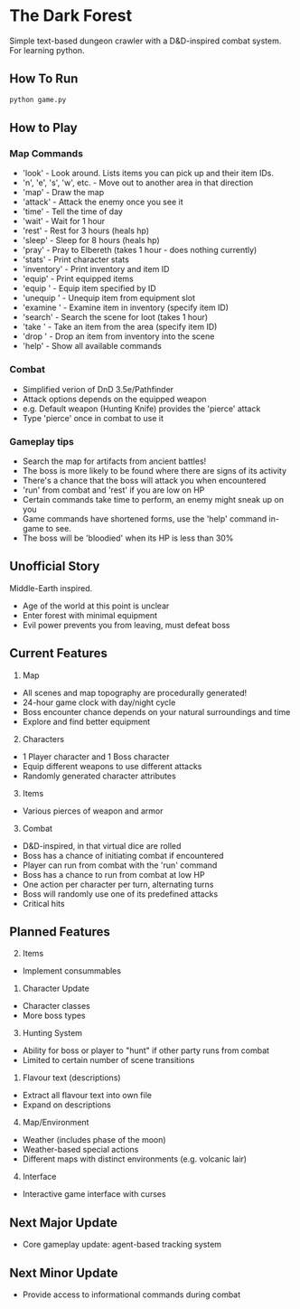 # The Dark Forest
Simple text-based dungeon crawler with a D&D-inspired combat system. 
For learning python.

## How To Run
```bash
python game.py
```

## How to Play
### Map Commands
  * 'look' - Look around. Lists items you can pick up and their item IDs.
  * 'n', 'e', 's', 'w', etc. - Move out to another area in that direction
  * 'map' - Draw the map
  * 'attack' - Attack the enemy once you see it
  * 'time' - Tell the time of day
  * 'wait' - Wait for 1 hour
  * 'rest' - Rest for 3 hours (heals hp)
  * 'sleep' - Sleep for 8 hours (heals hp)
  * 'pray' - Pray to Elbereth (takes 1 hour - does nothing currently)
  * 'stats' - Print character stats
  * 'inventory' - Print inventory and item ID
  * 'equip' - Print equipped items
  * 'equip <item ID>' - Equip item specified by ID
  * 'unequip <slot>' - Unequip item from equipment slot
  * 'examine <item ID>' - Examine item in inventory (specify item ID)
  * 'search' - Search the scene for loot (takes 1 hour)
  * 'take <item ID>' - Take an item from the area (specify item ID)
  * 'drop <item ID>' - Drop an item from inventory into the scene
  * 'help' - Show all available commands

### Combat
  * Simplified verion of DnD 3.5e/Pathfinder
  * Attack options depends on the equipped weapon
  * e.g. Default weapon (Hunting Knife) provides the 'pierce' attack
  * Type 'pierce' once in combat to use it

### Gameplay tips
* Search the map for artifacts from ancient battles!
* The boss is more likely to be found where there are signs of its activity
* There's a chance that the boss will attack you when encountered
* 'run' from combat and 'rest' if you are low on HP
* Certain commands take time to perform, an enemy might sneak up on you
* Game commands have shortened forms, use the 'help' command in-game to see.
* The boss will be 'bloodied' when its HP is less than 30% 

## Unofficial Story
Middle-Earth inspired.
* Age of the world at this point is unclear
* Enter forest with minimal equipment
* Evil power prevents you from leaving, must defeat boss

## Current Features
1. Map
  * All scenes and map topography are procedurally generated!
  * 24-hour game clock with day/night cycle
  * Boss encounter chance depends on your natural surroundings and time
  * Explore and find better equipment
2. Characters
  * 1 Player character and 1 Boss character
  * Equip different weapons to use different attacks
  * Randomly generated character attributes
3. Items
  * Various pierces of weapon and armor
3. Combat
  * D&D-inspired, in that virtual dice are rolled
  * Boss has a chance of initiating combat if encountered
  * Player can run from combat with the 'run' command
  * Boss has a chance to run from combat at low HP
  * One action per character per turn, alternating turns
  * Boss will randomly use one of its predefined attacks
  * Critical hits

## Planned Features
2. Items
  * Implement consummables 
1. Character Update
  * Character classes
  * More boss types
3. Hunting System 
  * Ability for boss or player to "hunt" if other party runs from combat
  * Limited to certain number of scene transitions
1. Flavour text (descriptions)
  * Extract all flavour text into own file
  * Expand on descriptions
4. Map/Environment
  * Weather (includes phase of the moon)
  * Weather-based special actions
  * Different maps with distinct environments (e.g. volcanic lair)
4. Interface
  * Interactive game interface with curses

## Next Major Update
  * Core gameplay update: agent-based tracking system

## Next Minor Update
  * Provide access to informational commands during combat
